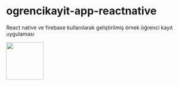 # ogrencikayit-app-reactnative
React native ve firebase kullanılarak geliştirilmiş örnek öğrenci kayıt uygulaması

<img align="left" width="100" height="100" src="http://barankaraboga.com/wp-admin/admin-ajax.php?action=imgedit-preview&_ajax_nonce=4722197fce&postid=510&rand=71472">
